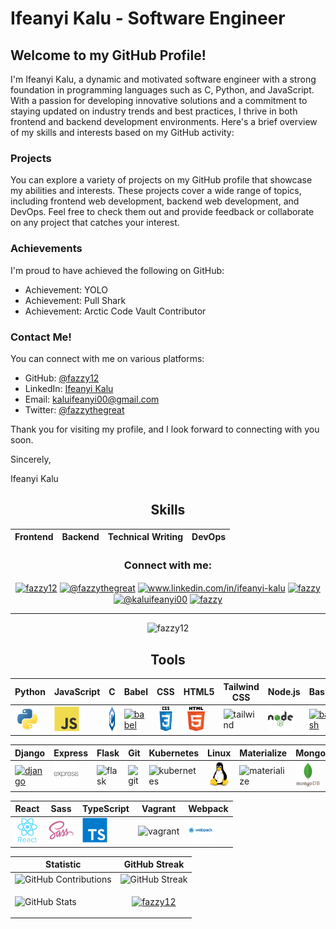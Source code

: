 # Ifeanyi Kalu - Software Engineer

## Welcome to my GitHub Profile!

I'm Ifeanyi Kalu, a dynamic and motivated software engineer with a strong foundation in programming languages such as C, Python, and JavaScript. With a passion for developing innovative solutions and a commitment to staying updated on industry trends and best practices, I thrive in both frontend and backend development environments. Here's a brief overview of my skills and interests based on my GitHub activity:


### Projects

You can explore a variety of projects on my GitHub profile that showcase my abilities and interests. These projects cover a wide range of topics, including frontend web development, backend web development, and DevOps. Feel free to check them out and provide feedback or collaborate on any project that catches your interest.

### Achievements

I'm proud to have achieved the following on GitHub:

- Achievement: YOLO
- Achievement: Pull Shark
- Achievement: Arctic Code Vault Contributor

### Contact Me!

You can connect with me on various platforms:

- GitHub: [@fazzy12](https://github.com/fazzy12)
- LinkedIn: [Ifeanyi Kalu](www.linkedin.com/in/ifeanyi-kalu)
- Email: kaluifeanyi00@gmail.com
- Twitter: [@fazzythegreat](https://twitter.com/fazzythegreat)

Thank you for visiting my profile, and I look forward to connecting with you soon.

Sincerely,

Ifeanyi Kalu


<div align="center">

## Skills

|    Frontend    |    Backend    | Technical Writing |  DevOps  |
|---------------|---------------|-------------------|---------|

</div>

<h3 align="center">Connect with me:</h3>
<p align="center">
<a href="https://dev.to/fazzy12" target="blank"><img align="center" src="https://raw.githubusercontent.com/rahuldkjain/github-profile-readme-generator/master/src/images/icons/Social/devto.svg" alt="fazzy12" height="30" width="40" /></a>
<a href="https://twitter.com/@fazzythegreat" target="blank"><img align="center" src="https://raw.githubusercontent.com/rahuldkjain/github-profile-readme-generator/master/src/images/icons/Social/twitter.svg" alt="@fazzythegreat" height="30" width="40" /></a>
<a href="https://linkedin.com/in/www.linkedin.com/in/ifeanyi-kalu" target="blank"><img align="center" src="https://raw.githubusercontent.com/rahuldkjain/github-profile-readme-generator/master/src/images/icons/Social/linked-in-alt.svg" alt="www.linkedin.com/in/ifeanyi-kalu" height="30" width="40" /></a>
<a href="https://hashnode.com/fazzy" target="blank"><img align="center" src="https://raw.githubusercontent.com/rahuldkjain/github-profile-readme-generator/master/src/images/icons/Social/hashnode.svg" alt="fazzy" height="30" width="40" /></a>
<a href="https://medium.com/@kaluifeanyi00" target="blank"><img align="center" src="https://raw.githubusercontent.com/rahuldkjain/github-profile-readme-generator/master/src/images/icons/Social/medium.svg" alt="@kaluifeanyi00" height="30" width="40" /></a>
<a href="https://www.leetcode.com/fazzy" target="blank"><img align="center" src="https://raw.githubusercontent.com/rahuldkjain/github-profile-readme-generator/master/src/images/icons/Social/leet-code.svg" alt="fazzy" height="30" width="40" /></a>
</p>



<hr>

<p align="center"> <img src="https://komarev.com/ghpvc/?username=fazzy12&label=Profile%20views&color=0e75b6&style=flat" alt="fazzy12" /> </p>



<div align="center">
  
## Tools

| Python | JavaScript | C | Babel | CSS | HTML5 | Tailwind CSS | Node.js | Bash | Bootstrap | 
| --- | --- | --- | --- | --- | --- | --- | --- | --- | --- |
| <img src="https://raw.githubusercontent.com/devicons/devicon/master/icons/python/python-original.svg" alt="python" width="40" height="40"/> | <img src="https://raw.githubusercontent.com/devicons/devicon/master/icons/javascript/javascript-original.svg" alt="javascript" width="40" height="40"/> | <a href="https://www.cprogramming.com/" target="_blank" rel="noreferrer"><img src="https://raw.githubusercontent.com/devicons/devicon/master/icons/c/c-original.svg" alt="c" width="40" height="40"/></a> | <a href="https://babeljs.io/" target="_blank" rel="noreferrer"><img src="https://www.vectorlogo.zone/logos/babeljs/babeljs-icon.svg" alt="babel" width="40" height="40"/></a> | <a href="https://www.w3schools.com/css/" target="_blank" rel="noreferrer"><img src="https://raw.githubusercontent.com/devicons/devicon/master/icons/css3/css3-original-wordmark.svg" alt="css3" width="40" height="40"/></a> | <img src="https://raw.githubusercontent.com/devicons/devicon/master/icons/html5/html5-original-wordmark.svg" alt="html5" width="40" height="40"/> | <img src="https://www.vectorlogo.zone/logos/tailwindcss/tailwindcss-icon.svg" alt="tailwind" width="40" height="40"/> | <img src="https://raw.githubusercontent.com/devicons/devicon/master/icons/nodejs/nodejs-original-wordmark.svg" alt="nodejs" width="40" height="40"/> | <a href="https://www.gnu.org/software/bash/" target="_blank" rel="noreferrer"><img src="https://www.vectorlogo.zone/logos/gnu_bash/gnu_bash-icon.svg" alt="bash" width="40" height="40"/></a> | <a href="https://getbootstrap.com" target="_blank" rel="noreferrer"><img src="https://raw.githubusercontent.com/devicons/devicon/master/icons/bootstrap/bootstrap-plain-wordmark.svg" alt="bootstrap" width="40" height="40"/></a> |

| Django | Express | Flask | Git | Kubernetes | Linux | Materialize | MongoDB | MySQL | Postman |
| --- | --- | --- | --- | --- | --- | --- | --- | --- | --- |
| <a href="https://www.djangoproject.com/" target="_blank" rel="noreferrer"><img src="https://cdn.worldvectorlogo.com/logos/django.svg" alt="django" width="40" height="40"/></a> | <img src="https://raw.githubusercontent.com/devicons/devicon/master/icons/express/express-original-wordmark.svg" alt="express" width="40" height="40"/> | <img src="https://www.vectorlogo.zone/logos/pocoo_flask/pocoo_flask-icon.svg" alt="flask" width="40" height="40"/> | <img src="https://www.vectorlogo.zone/logos/git-scm/git-scm-icon.svg" alt="git" width="40" height="40"/> | <img src="https://www.vectorlogo.zone/logos/kubernetes/kubernetes-icon.svg" alt="kubernetes" width="40" height="40"/> | <img src="https://raw.githubusercontent.com/devicons/devicon/master/icons/linux/linux-original.svg" alt="linux" width="40" height="40"/> | <img src="https://raw.githubusercontent.com/prplx/svg-logos/5585531d45d294869c4eaab4d7cf2e9c167710a9/svg/materialize.svg" alt="materialize" width="40" height="40"/> | <img src="https://raw.githubusercontent.com/devicons/devicon/master/icons/mongodb/mongodb-original-wordmark.svg" alt="mongodb" width="40" height="40"/> | <img src="https://raw.githubusercontent.com/devicons/devicon/master/icons/mysql/mysql-original-wordmark.svg" alt="mysql" width="40" height="40"/> | <img src="https://www.vectorlogo.zone/logos/getpostman/getpostman-icon.svg" alt="postman" width="40" height="40"/> |

| React | Sass | TypeScript | Vagrant | Webpack |
| --- | --- | --- | --- | --- |
| <img src="https://raw.githubusercontent.com/devicons/devicon/master/icons/react/react-original-wordmark.svg" alt="react" width="40" height="40"/> | <img src="https://raw.githubusercontent.com/devicons/devicon/master/icons/sass/sass-original.svg" alt="sass" width="40" height="40"/> | <img src="https://raw.githubusercontent.com/devicons/devicon/master/icons/typescript/typescript-original.svg" alt="typescript" width="40" height="40"/> | <img src="https://www.vectorlogo.zone/logos/vagrantup/vagrantup-icon.svg" alt="vagrant" width="40" height="40"/> | <img src="https://raw.githubusercontent.com/devicons/devicon/d00d0969292a6569d45b06d3f350f463a0107b0d/icons/webpack/webpack-original-wordmark.svg" alt="webpack" width="40" height="40"/> |
</div>

| Statistic | GitHub Streak |
|-----------|---------------|
| ![GitHub Contributions](https://github-readme-stats.vercel.app/api/top-langs?username=fazzy12&show_icons=true&locale=en&layout=compact) | ![GitHub Streak](https://github-readme-streak-stats.herokuapp.com/?user=fazzy12&) |
| ![GitHub Stats](https://github-readme-stats.vercel.app/api?username=fazzy12&show_icons=true&locale=en) | <p align="center"> <a href="https://github.com/ryo-ma/github-profile-trophy"><img src="https://github-profile-trophy.vercel.app/?username=fazzy12" alt="fazzy12" /></a> </p> |

<!--
[![fazzy's GitHub | Stats](https://bit.ly/45Ax4UA)](https://bit.ly/3QMAhMG) [![fazzy's GitHub | Dependencies](https://bit.ly/3qEgDrv)](https://bit.ly/3QMAhMG)
[![fazzy's GitHub | Languages Over Time](https://bit.ly/3E3HKPD)](https://bit.ly/3QMAhMG) 
[![fazzy's GitHub | Topics Over Time](https://bit.ly/3LaxV6L)](https://bit.ly/3QMAhMG) 
-->
